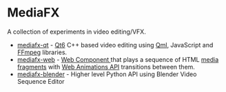 # MediaFX

A collection of experiments in video editing/VFX.

* [mediafx-qt](https://qt.mediafx.org/) - [Qt6](https://doc.qt.io/) C++ based
  video editing using [Qml](https://doc.qt.io/qt-6/qtqml-index.html),
  JavaScript and [FFmpeg](https://ffmpeg.org/) libraries.
* [mediafx-web](https://web.mediafx.org/) - [Web Component ](https://open-wc.org/) that plays a sequence of HTML [media fragments](https://www.w3.org/TR/media-frags/) with [Web Animations API](https://developer.mozilla.org/en-US/docs/Web/API/Web_Animations_API) transitions between them.
* [mediafx-blender](https://blender.mediafx.org) - Higher level Python API using Blender Video Sequence Editor

